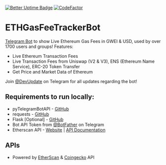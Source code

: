 [![Better Uptime Badge](https://betteruptime.com/status-badges/v1/monitor/9nh9.svg)](https://bots.advik.dev)
[![CodeFactor](https://www.codefactor.io/repository/github/devadvik/ethgasfeetrackerbot/badge)](https://www.codefactor.io/repository/github/devadvik/ethgasfeetrackerbot)

# ETHGasFeeTrackerBot
[Telegram Bot](https://telegram.dog/ETHGasFeeTrackerBot) to show Live Ethereum Gas Fees in GWEI & USD, used by over 1700 users and groups! Features:
  - Live Ethereum Transaction Fees
  - Live Transaction Fees from Uniswap (V2 & V3), ENS (Ethereum Name Service), ERC-20 Token Transfer
  - Get Price and Market Data of Ethereum
  
 Join [@DevUpdate](https://t.me/DevUpdate) on Telegram for all updates regarding the bot!

## Requirements to run locally:
  - pyTelegramBotAPI - [GitHub](https://github.com/eternnoir/pyTelegramBotAPI)
  - requests - [GitHub](https://github.com/psf/requests)
  - Flask [Optional] - [GitHub](https://github.com/pallets/flask)
  - Bot API Token from [@BotFather](https://t.me/BotFather) on Telegram
  - Etherscan API - [Website](https://etherscan.io/apis) | [API Documentation](https://docs.etherscan.io/)

## APIs
  - Powered by [EtherScan](https://etherscan.io/) & [Coingecko](https://coingecko.com) API
